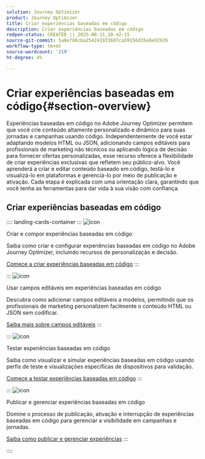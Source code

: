 ```yaml
---
solution: Journey Optimizer
product: Journey Optimizer
title: Criar experiências baseadas em código
description: Criar experiências baseadas em código
redpen-status: CREATED_||_2025-08-11_20-42-15
source-git-commit: 5a8ef88cba254241933607ca59156d35e0e92926
workflow-type: tm+mt
source-wordcount: '219'
ht-degree: 4%

---
```



# Criar experiências baseadas em código{#section-overview}

Experiências baseadas em código no Adobe Journey Optimizer permitem que você crie conteúdo altamente personalizado e dinâmico para suas jornadas e campanhas usando código. Independentemente de você estar adaptando modelos HTML ou JSON, adicionando campos editáveis para profissionais de marketing não técnicos ou aplicando lógica de decisão para fornecer ofertas personalizadas, esse recurso oferece a flexibilidade de criar experiências exclusivas que refletem seu público-alvo. Você aprenderá a criar e editar conteúdo baseado em código, testá-lo e visualizá-lo em plataformas e gerenciá-lo por meio de publicação e ativação. Cada etapa é explicada com uma orientação clara, garantindo que você tenha as ferramentas para dar vida à sua visão com confiança.

## Criar experiências baseadas em código

:::: landing-cards-container
:::
![icon](https://cdn.experienceleague.adobe.com/icons/code-branch.svg)

Criar e compor experiências baseadas em código

Saiba como criar e configurar experiências baseadas em código no Adobe Journey Optimizer, incluindo recursos de personalização e decisão.

[Comece a criar experiências baseadas em código](../using/code-based/create-code-based.md)
:::

:::
![icon](https://cdn.experienceleague.adobe.com/icons/list-check.svg)

Usar campos editáveis em experiências baseadas em código

Descubra como adicionar campos editáveis a modelos, permitindo que os profissionais de marketing personalizem facilmente o conteúdo HTML ou JSON sem codificar.

[Saiba mais sobre campos editáveis](../using/code-based/code-based-form-fields.md)
:::

:::
![icon](https://cdn.experienceleague.adobe.com/icons/gear.svg)

Testar experiências baseadas em código

Saiba como visualizar e simular experiências baseadas em código usando perfis de teste e visualizações específicas de dispositivos para validação.

[Comece a testar experiências baseadas em código](../using/code-based/test-code-based.md)
:::

:::
![icon](https://cdn.experienceleague.adobe.com/icons/circle-play.svg)

Publicar e gerenciar experiências baseadas em código

Domine o processo de publicação, ativação e interrupção de experiências baseadas em código para gerenciar a visibilidade em campanhas e jornadas.

[Saiba como publicar e gerenciar experiências](../using/code-based/publish-code-based.md)
:::

::::
